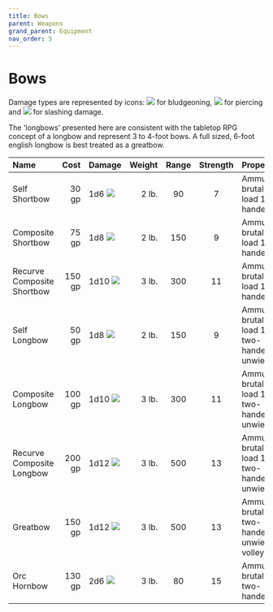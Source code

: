 ```yaml
---
title: Bows
parent: Weapons
grand_parent: Equipment
nav_order: 5
---
```


# Bows
Damage types are represented by icons: <img src="https://img.icons8.com/ios-glyphs/12/FFFFFF/thor-hammer.png"> for bludgeoning, <img src="https://img.icons8.com/ios-filled/12/FFFFFF/archer.png"> for piercing and <img src="https://img.icons8.com/ios-filled/12/FFFFFF/sword.png"> for slashing damage.

The 'longbows' presented here are consistent with the tabletop RPG concept of a longbow and represent 3 to 4-foot bows. A full sized, 6-foot english longbow is best treated as a greatbow.

| Name | Cost | Damage | Weight | Range | Strength | Properties | 
|:-----|-----:|:-------|-------:|:-----:| :------: | :-----------|
| Self Shortbow | 30 gp | 1d6 <img src="https://img.icons8.com/ios-filled/12/FFFFFF/archer.png"> | 2 lb. | 90 | 7 | Ammunition, brutal 1, load 1, two-handed |
| Composite Shortbow | 75 gp | 1d8 <img src="https://img.icons8.com/ios-filled/12/FFFFFF/archer.png"> | 2 lb. | 150 | 9 | Ammunition, brutal 1, load 1,two-handed |
| Recurve Composite Shortbow | 150 gp | 1d10 <img src="https://img.icons8.com/ios-filled/12/FFFFFF/archer.png"> | 3 lb. | 300  | 11 | Ammunition, brutal 1, load 1,two-handed |
| Self Longbow | 50 gp | 1d8 <img src="https://img.icons8.com/ios-filled/12/FFFFFF/archer.png"> | 2 lb. | 150 | 9 | Ammunition, brutal 1, load 1, tall, two-handed, unwieldy |
| Composite Longbow | 100 gp | 1d10 <img src="https://img.icons8.com/ios-filled/12/FFFFFF/archer.png"> | 3 lb. | 300 | 11 | Ammunition, brutal 1, load 1, tall, two-handed, unwieldy |
| Recurve Composite Longbow | 200 gp | 1d12 <img src="https://img.icons8.com/ios-filled/12/FFFFFF/archer.png"> | 3 lb. | 500 | 13 | Ammunition, brutal 1, load 1, tall, two-handed, unwieldy |
| Greatbow | 150 gp | 1d12 <img src="https://img.icons8.com/ios-filled/12/FFFFFF/archer.png"> | 3 lb.| 500 | 13 | Ammunition, brutal 1, tall, two-handed, unwieldy, volley |
| Orc Hornbow | 130 gp | 2d6 <img src="https://img.icons8.com/ios-filled/12/FFFFFF/archer.png"> | 3 lb. | 80 | 15 | Ammunition, brutal 1, two-handed |
